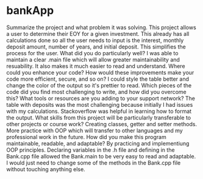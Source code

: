 # bankApp
Summarize the project and what problem it was solving.
  This project allows a user to determine their EOY for a given investment. This already has all calculations done so all the user needs to input is the interest, monthly deposit amount, number of years, and initial deposit. This simplifies the process for the user.
What did you do particularly well?
  I was able to maintain a clear .main file which will allow greater maintainability and resuability. It also makes it much easier to read and understand.
Where could you enhance your code? How would these improvements make your code more efficient, secure, and so on?
  I could style the table better and change the color of the output so it's prettier to read. 
Which pieces of the code did you find most challenging to write, and how did you overcome this? What tools or resources are you adding to your support network?
  The table with deposits was the most challenging because initially I had issues with my calculations. Stackoverflow was helpful in learning how to format the output. 
What skills from this project will be particularly transferable to other projects or course work?
  Creating classes, getter and setter methods. More practice with OOP which will transfer to other languages and my professional work in the future. 
How did you make this program maintainable, readable, and adaptable?
  By practicing and implementiung OOP principles. Declaring variables in the .h file and defining in the Bank.cpp file allowed the Bank.main to be very easy to read and adaptable. I would just need to change some of the methods in the Bank.cpp file without touching anything else.
